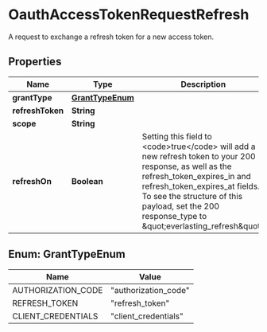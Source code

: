 

# OauthAccessTokenRequestRefresh

A request to exchange a refresh token for a new access token.

## Properties

| Name | Type | Description | Notes |
|------------ | ------------- | ------------- | -------------|
|**grantType** | [**GrantTypeEnum**](#GrantTypeEnum) |  |  |
|**refreshToken** | **String** |  |  |
|**scope** | **String** |  |  [optional] |
|**refreshOn** | **Boolean** | Setting this field to &lt;code&gt;true&lt;/code&gt; will add a new refresh token to your 200 response, as well as the refresh_token_expires_in and refresh_token_expires_at fields. To see the structure of this payload, set the 200 response_type to \&quot;everlasting_refresh\&quot;. |  [optional] |



## Enum: GrantTypeEnum

| Name | Value |
|---- | -----|
| AUTHORIZATION_CODE | &quot;authorization_code&quot; |
| REFRESH_TOKEN | &quot;refresh_token&quot; |
| CLIENT_CREDENTIALS | &quot;client_credentials&quot; |



